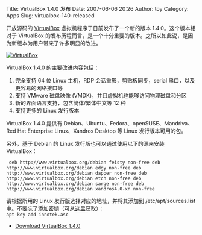 Title: VirtualBox 1.4.0 发布
Date: 2007-06-06 20:26
Author: toy
Category: Apps
Slug: virtualbox-140-released

开放源码的 [VirtualBox](http://linuxtoy.org/tag/virtualbox)
虚拟机程序于日前发布了一个新的版本 1.4.0。这个版本相对于 VirtualBox
的发布历程而言，是一个十分重要的版本。之所以如此说，是因为新版本为用户带来了许多明显的改进。

[![VirtualBox](http://i.linuxtoy.org/i/2007/06/virtualbox_s.png)](http://i.linuxtoy.org/i/2007/06/virtualbox.png)

VirtualBox 1.4.0 的主要改进内容包括：

1.  完全支持 64 位 Linux 主机，RDP 会话重影，剪贴板同步，serial
    串口，以及更容易的网络接口等
2.  支持 VMware 磁盘映像 (VMDK)，并且虚拟机也能够访问物理磁盘和分区
3.  新的界面语言支持，包含简体/繁体中文等 12 种
4.  支持更多的 Linux 发行版本

VirtualBox 1.4.0 提供有 Debian、Ubuntu、Fedora、openSUSE、Mandriva、Red
Hat Enterprise Linux、Xandros Desktop 等 Linux 发行版本可用的包。

另外，基于 Debian 的 Linux 发行版也可以通过使用以下的源来安装
VirtualBox：  

` deb http://www.virtualbox.org/debian feisty non-free deb http://www.virtualbox.org/debian edgy non-free deb http://www.virtualbox.org/debian dapper non-free deb http://www.virtualbox.org/debian etch non-free deb http://www.virtualbox.org/debian sarge non-free deb http://www.virtualbox.org/debian xandros4.0-xn non-free`

请根据所用的 Linux 发行版选择对应的地址，并将其添加到
/etc/apt/sources.list
中。不要忘了添加密钥（可从[这里](http://www.virtualbox.org/debian/innotek.asc)获取）：  
`apt-key add innotek.asc`

- [Download VirtualBox 1.4.0](http://www.virtualbox.org/wiki/Downloads)
